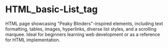 # HTML_basic-List_tag
HTML page showcasing "Peaky Blinders"-inspired elements, including text formatting, tables, images, hyperlinks, diverse list styles, and a scrolling marquee. Ideal for beginners learning web development or as a reference for HTML implementation.
